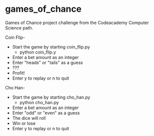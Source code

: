 # games_of_chance
Games of Chance project challenge from the Codeacademy Computer Science path.

Coin Flip-
- Start the game by starting coin_flip.py
    - python coin_flip.y
- Enter a bet amount as an integer
- Enter "heads" or "tails" as a guess
- ???
- Profit!
- Enter y to replay or n to quit

Cho Han-
- Start the game by starting cho_han.py
    - python cho_han.py
- Enter a bet amount as an integer
- Enter "odd" or "even" as a guess
- The dice will roll
- Win or lose
- Enter y to replay or n to quit